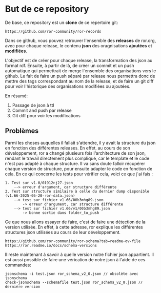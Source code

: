 # But de ce repository

De base, ce repository est un **clone** de ce repertoire git:

```
https://github.com/ror-community/ror-records
```

Dans ce github, vous pouvez retrouver l'ensemble des **releases** de ror.org, avec pour chaque release, le contenu **json** des oragnisations **ajoutées** et **modifiées**. 

L'objectif est de créer pour chaque release, la transformation des json au format rdf. Ensuite, à partir de là, de créer un commit et un push automatique qui permettrait de merge l'ensemble des organisations vers le github. Le fait de faire un push séparé par release nous permettra donc de mettre des tags correspondant au nom de la release, et de faire un git diff pour voir l'historique des organisations modifiées ou ajoutées.

En résumé:

1. Passage de json à ttl
2. Commit and push par release
3. Git diff pour voir les modifications

## Problèmes

Parmi les choses auquelles il fallait s'attendre, il y avait la structure du json en fonction des différentes releases. En effet, au cours de son développement, ror a changé plusieurs fois l'architecture de son json, rendant le travail directement plus compliqué, car le template et le code n'est pas adapté à chaque structure. Il va sans doute falloir récupérer chaque version de structure, pour ensuite adapter le code en fonction de cela. En ce qui concerne les tests pour vérifier cela, voici ce que j'ai fais : 

```
1. Test sur v1.0/01912nj27.json
    --> erreur d'argument, car structure différente
2. Test sur structure similaire à celle du dernier dump disponible (v1.66-2025-05-20-ror-data.json)
    --> test sur fichier v1.66/00b3mhg89.json
        -> erreur d'argument, car structure différente
    --> test sur fichier v1.66/v1/00b3mhg89.json
        -> bonne sortie dans folder_to_push
```

Ce que nous allons essayer de faire, c'est de faire une détection de la version utilisée. En effet, à cette adresse, ror explique les différentes structures json utilisées au cours de leur développement.

```
https://github.com/ror-community/ror-schema?tab=readme-ov-file
https://ror.readme.io/docs/schema-versions
```

Il reste maintenant à savoir à quelle version notre fichier json appartient. Il est aussi possible de faire une vérication de notre json à l'aide de ces commandes:

```
jsonschema -i test.json ror_schema_v2_0.json // obsolète avec jsonschema
check-jsonschema --schemafile test.json ror_schema_v2_0.json // dernière version
```